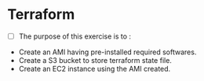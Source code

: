 # Terraform

- [ ] The purpose of this exercise is to :
* Create an AMI having pre-installed required softwares.
* Create a S3 bucket to store terraform state file.
* Create an EC2 instance using the AMI created.
